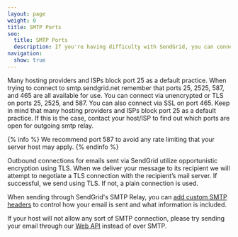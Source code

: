 ```yaml
---
layout: page
weight: 0
title: SMTP Ports
seo:
  title: SMTP Ports
  description: If you're having difficulty with SendGrid, you can connect via unencrypted or TLS on ports 25, 2525, and 587. You can connect via SSL on port 465.
navigation:
  show: true
---
```


Many hosting providers and ISPs block port 25 as a default practice. When trying to connect to smtp.sendgrid.net remember that ports 25, 2525, 587, and 465 are all available for use.
You can connect via unencrypted or TLS on ports 25, 2525, and 587. You can also connect via SSL on port 465. Keep in mind that many hosting providers and ISPs block port 25 as a default practice. If this is the case, contact your host/ISP to find out which ports are open for outgoing smtp relay.

{% info %}
We recommend port 587 to avoid any rate limiting that your server host may apply.
{% endinfo %}

Outbound connections for emails sent via SendGrid utilize opportunistic encryption using TLS. When we deliver your message to its recipient we will attempt to negotiate a TLS connection with the recipient’s mail server. If successful, we send using TLS. If not, a plain connection is used.

When sending through SendGrid's SMTP Relay, you can [add custom SMTP headers]({{root_url}}/API_Reference/SMTP_API/index.html) to control how your email is sent and what information is included.

If your host will not allow any sort of SMTP connection, please try sending your email through our [Web API]({{root_url}}/API_Reference/Web_API/index.html) instead of over SMTP.